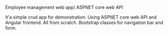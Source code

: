 Employee management web app/ ASPNET core web API

It'a simple crud app for demonstration. Using ASPNET core web API and Angular frontend. All from scratch. Bootstrap classes for navigation bar and form.
